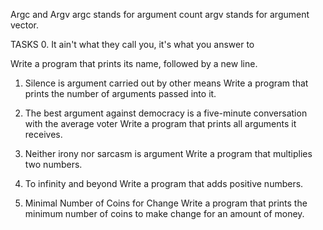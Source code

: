 Argc and Argv
argc stands for argument count
argv stands for argument vector.

TASKS
0. It ain't what they call you, it's what you answer to

Write a program that prints its name, followed by a new line.

1. Silence is argument carried out by other means
Write a program that prints the number of arguments passed into it.

2. The best argument against democracy is a five-minute conversation with the average voter
Write a program that prints all arguments it receives.

3. Neither irony nor sarcasm is argument
Write a program that multiplies two numbers.

4. To infinity and beyond
Write a program that adds positive numbers.

5. Minimal Number of Coins for Change
Write a program that prints the minimum number of coins to make change for an amount of money.

